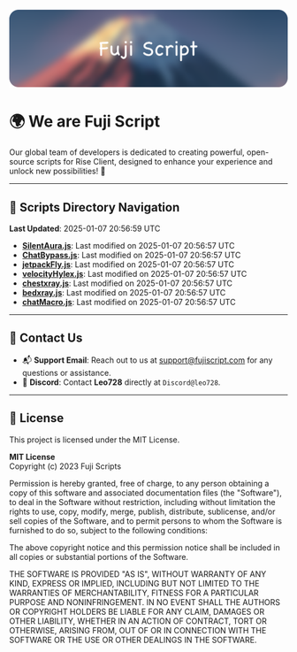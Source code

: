 ![Banner](.github/b.webp)

# 🌍 **We are Fuji Script**

Our global team of developers is dedicated to creating powerful, open-source scripts for Rise Client, designed to enhance your experience and unlock new possibilities! 🌟

---
<!-- SCRIPTS_NAVIGATION_START -->
## 📂 **Scripts Directory Navigation**

**Last Updated**: 2025-01-07 20:56:59 UTC

- **[SilentAura.js](scripts/SilentAura.js)**: Last modified on 2025-01-07 20:56:57 UTC
- **[ChatBypass.js](scripts/ChatBypass.js)**: Last modified on 2025-01-07 20:56:57 UTC
- **[jetpackFly.js](scripts/jetpackFly.js)**: Last modified on 2025-01-07 20:56:57 UTC
- **[velocityHylex.js](scripts/velocityHylex.js)**: Last modified on 2025-01-07 20:56:57 UTC
- **[chestxray.js](scripts/chestxray.js)**: Last modified on 2025-01-07 20:56:57 UTC
- **[bedxray.js](scripts/bedxray.js)**: Last modified on 2025-01-07 20:56:57 UTC
- **[chatMacro.js](scripts/chatMacro.js)**: Last modified on 2025-01-07 20:56:57 UTC

<!-- SCRIPTS_NAVIGATION_END -->

---

## 💬 **Contact Us**  
- 📬 **Support Email**: Reach out to us at [support@fujiscript.com](mailto:support@fujiscript.com) for any questions or assistance.  
- 💬 **Discord**: Contact **Leo728** directly at `Discord@leo728`.

---

## 📜 **License**

This project is licensed under the MIT License.  

**MIT License**  
Copyright (c) 2023 Fuji Scripts  

Permission is hereby granted, free of charge, to any person obtaining a copy of this software and associated documentation files (the "Software"), to deal in the Software without restriction, including without limitation the rights to use, copy, modify, merge, publish, distribute, sublicense, and/or sell copies of the Software, and to permit persons to whom the Software is furnished to do so, subject to the following conditions:  

The above copyright notice and this permission notice shall be included in all copies or substantial portions of the Software.  

THE SOFTWARE IS PROVIDED "AS IS", WITHOUT WARRANTY OF ANY KIND, EXPRESS OR IMPLIED, INCLUDING BUT NOT LIMITED TO THE WARRANTIES OF MERCHANTABILITY, FITNESS FOR A PARTICULAR PURPOSE AND NONINFRINGEMENT. IN NO EVENT SHALL THE AUTHORS OR COPYRIGHT HOLDERS BE LIABLE FOR ANY CLAIM, DAMAGES OR OTHER LIABILITY, WHETHER IN AN ACTION OF CONTRACT, TORT OR OTHERWISE, ARISING FROM, OUT OF OR IN CONNECTION WITH THE SOFTWARE OR THE USE OR OTHER DEALINGS IN THE SOFTWARE.  
